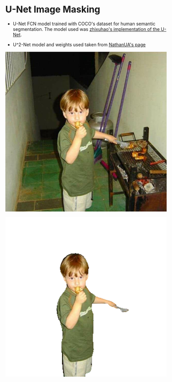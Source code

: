 # U-Net Image Masking

- U-Net FCN model trained with COCO's dataset for human semantic segmentation. The model used was [zhixuhao's implementation of the U-Net](https://github.com/zhixuhao/unet).

- U^2-Net model and weights used taken from [NathanUA's page](https://github.com/NathanUA/U-2-Net)


![](img/sample-img.jpg)

![](img/out-sample-img.png)